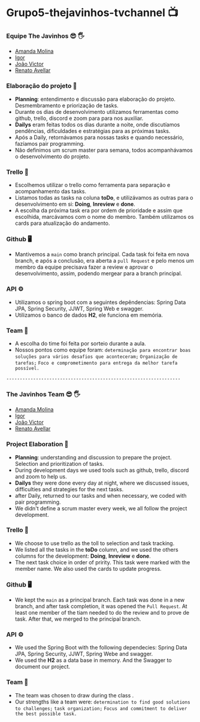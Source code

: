# Grupo5-thejavinhos-tvchannel :tv:

### Equipe The Javinhos :sunglasses: :raised_hand_with_fingers_splayed:
- [Amanda Molina](https://github.com/amandamcmolina)
- [Igor](https://github.com/iguu42)
- [João Victor](https://github.com/joaovictor1c)
- [Renato Avellar](https://github.com/DonRenato)
  

### Elaboração do projeto :monocle_face:
- **Planning**: entendimento e discussão para elaboração do projeto. Desmembramento e priorização de tasks.
- Durante os dias de desenvolvimento utilizamos ferramentas como github, trello, discord e zoom para para nos auxiliar.
- **Dailys** eram feitas todos os dias durante a noite, onde discutíamos pendências, dificuldades e estratégias para as próximas tasks.
- Após a Daily, retornávamos para nossas tasks e quando necessário, fazíamos pair programming.
- Não definimos um scrum master para semana, todos acompanhávamos o desenvolvimento do projeto.

### Trello :scroll:
- Escolhemos utilizar o trello como ferramenta para separação e acompanhamento das tasks. 
- Listamos todas as tasks na coluna **toDo**, e utilizávamos as outras para o desenvolvimento em si: **Doing**, **Inreview** e **done**.
- A escolha da próxima task era por ordem de prioridade e assim que escolhida, marcávamos com o nome do membro. Também utilizamos os cards para atualização do andamento.

### Github :desktop_computer:
- Mantivemos a `main` como branch principal. Cada task foi feita em nova branch, e após a conclusão, era aberta a `pull Request` e pelo menos um membro da equipe precisava fazer a review e aprovar o desenvolvimento, assim, podendo mergear para a branch principal.

### API :gear:
- Utilizamos o spring boot com a seguintes depêndencias: Spring Data JPA, Spring Security, JJWT, Spring Web e swagger.
- Utilizamos o banco de dados **H2**, ele funciona em memória.

### Team :handshake:
- A escolha do time foi feita por sorteio durante a aula.
- Nossos pontos como equipe foram: `determinação para encontrar boas soluções para vários desafios que aconteceram;`
                                   `Organização de tarefas;`
                                   `Foco e comprometimento para entrega da melhor tarefa possível.`
                                   
                                   

`-----------------------------------------------------------------`




### The Javinhos Team :sunglasses: :raised_hand_with_fingers_splayed:
- [Amanda Molina](https://github.com/amandamcmolina)
- [Igor](https://github.com/iguu42)
- [João Victor](https://github.com/joaovictor1c)
- [Renato Avellar](https://github.com/DonRenato)
  

### Project Elaboration :monocle_face:
- **Planning**: understanding and discussion to prepare the project. Selection and prioritization of tasks.
- During development days we used tools such as github, trello, discord and zoom to help us.
- **Dailys** they were done every day at night, where we discussed issues, difficulties and strategies for the next tasks.
- after Daily, returned to our tasks and when necessary, we coded with pair programming.
- We didn't define a scrum master every week, we all follow the project development. 

### Trello :scroll:
- We choose to use trello as the toll to selection and task tracking. 
- We listed all the tasks in the **toDo** column, and we used the others columns for the development:  **Doing**, **Inreview** e **done**.
- The next task choice in order of pririty. This task were marked with the member name. We also used the cards to update progress.

### Github :desktop_computer:
- We kept the `main` as a principal branch. Each task was done in a new branch, and after task completion, it was opened the `Pull Request`. At least one member of the tiam needed to do the review and to prove de task. After that, we merged to the principal branch.

### API :gear:
- We used the Spring Boot with the following dependecies:  Spring Data JPA, Spring Security, JJWT, Spring Webe and swagger.
- We used the **H2** as a data base in memory. And the Swagger to document our project. 

### Team :handshake:
- The team was chosen to draw during the class .
- Our strengths like a team were: `determination to find good solutions to challenges;`
                                  `task organization;`
                                  `Focus and commitment to deliver the best possible task.`
